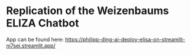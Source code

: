 # Replication of the Weizenbaums ELIZA Chatbot

App can be found here:
https://philipp-ding-ai-deploy-elisa-on-streamlit-ni7sei.streamlit.app/
